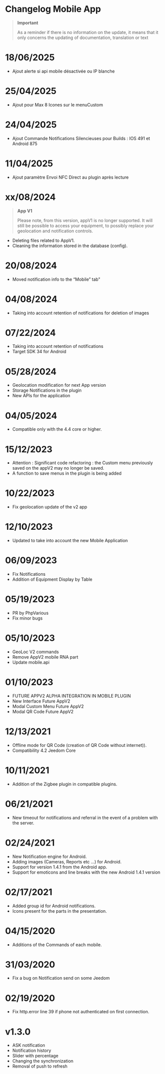 # Changelog Mobile App

> **Important**
>
> As a reminder if there is no information on the update, it means that it only concerns the updating of documentation, translation or text

# 18/06/2025

- Ajout alerte si api mobile désactivée ou IP blanche

# 25/04/2025

- Ajout pour Max 8 Icones sur le menuCustom


# 24/04/2025

- Ajout Commande Notifications Silencieuses pour Builds : IOS 491 et Android 875


# 11/04/2025

- Ajout paramètre Envoi NFC Direct au plugin après lecture

# xx/08/2024

> **App V1**
>
> Please note, from this version, appV1 is no longer supported.
> It will still be possible to access your equipment, to possibly replace your geolocation and notification controls.

- Deleting files related to AppV1.
- Cleaning the information stored in the database (config).

# 20/08/2024

- Moved notification info to the “Mobile” tab"

# 04/08/2024

- Taking into account retention of notifications for deletion of images


# 07/22/2024

- Taking into account retention of notifications
- Target SDK 34 for Android

# 05/28/2024

- Geolocation modification for next App version
- Storage Notifications in the plugin
- New APIs for the application

# 04/05/2024

- Compatible only with the 4.4 core or higher.

# 15/12/2023

- Attention : Significant code refactoring : the Custom menu previously saved on the appV2 may no longer be saved.
- A function to save menus in the plugin is being added


# 10/22/2023

- Fix geolocation update of the v2 app

# 12/10/2023

- Updated to take into account the new Mobile Application

# 06/09/2023

- Fix Notifications
- Addition of Equipment Display by Table

# 05/19/2023

- PR by PhpVarious
- Fix minor bugs

# 05/10/2023

- GeoLoc V2 commands
- Remove AppV2 mobile RNA part
- Update mobile.api

# 01/10/2023

- FUTURE APPV2 ALPHA INTEGRATION IN MOBILE PLUGIN
- New Interface Future AppV2
- Modal Custom Menu Future AppV2
- Modal QR Code Future AppV2

# 12/13/2021

- Offline mode for QR Code (creation of QR Code without internet)).
- Compatibility 4.2 Jeedom Core

# 10/11/2021

- Addition of the Zigbee plugin in compatible plugins.

# 06/21/2021

- New timeout for notifications and referral in the event of a problem with the server.

# 02/24/2021

- New Notification engine for Android.
- Adding images (Cameras, Reports etc ...) for Android.
- Support for version 1.4.1 from the Android app.
- Support for emoticons and line breaks with the new Android 1.4.1 version

# 02/17/2021

- Added group id for Android notifications.
- Icons present for the parts in the presentation.

# 04/15/2020

- Additions of the Commands of each mobile.

# 31/03/2020

- Fix a bug on Notification send on some Jeedom

# 02/19/2020

- Fix http.error line 39 if phone not authenticated on first connection.

# v1.3.0

- ASK notification
- Notification history
- Slider with percentage
- Changing the synchronization
- Removal of push to refresh
